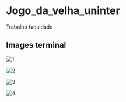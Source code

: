 # Jogo_da_velha_uninter
Trabalho faculdade

## Images terminal

![1](https://user-images.githubusercontent.com/80997263/184220984-32b5f588-8efb-4483-977c-5186044ccbb6.png)


![2](https://user-images.githubusercontent.com/80997263/184221011-f5823357-b8a9-4af7-8368-ed7d593ceed7.png)


![3](https://user-images.githubusercontent.com/80997263/184221035-064f4a81-f8b3-43b3-9f76-0f4f30030ec0.png)


![4](https://user-images.githubusercontent.com/80997263/184221052-05776cad-58e4-4040-a791-5b88a65da7ab.png)


